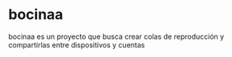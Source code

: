 # bocinaa
bocinaa es un proyecto que busca crear colas de reproducción y compartirlas entre dispositivos y cuentas
